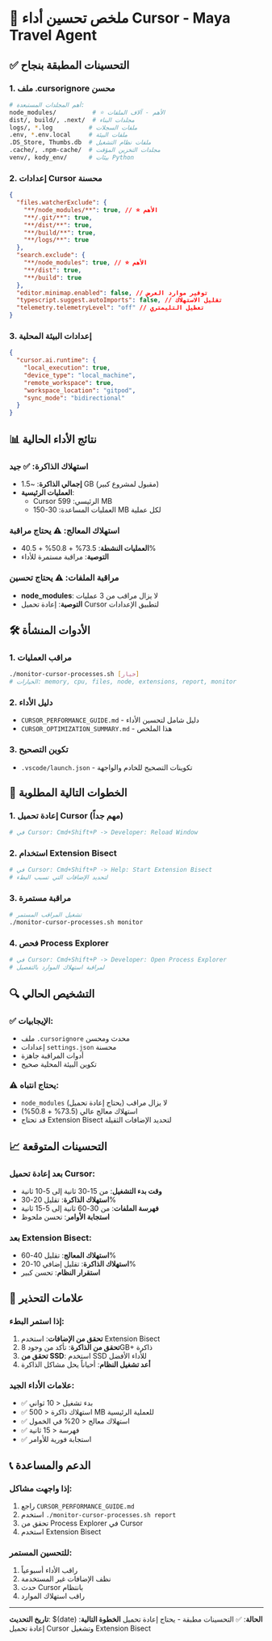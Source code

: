 # 🚀 ملخص تحسين أداء Cursor - Maya Travel Agent

## ✅ التحسينات المطبقة بنجاح

### 1. ملف .cursorignore محسن

```bash
# أهم المجلدات المستبعدة:
node_modules/          # ⭐ الأهم - آلاف الملفات
dist/, build/, .next/  # مجلدات البناء
logs/, *.log          # ملفات السجلات
.env, *.env.local     # ملفات البيئة
.DS_Store, Thumbs.db  # ملفات نظام التشغيل
.cache/, .npm-cache/  # مجلدات التخزين المؤقت
venv/, kody_env/      # بيئات Python
```

### 2. إعدادات Cursor محسنة

```json
{
  "files.watcherExclude": {
    "**/node_modules/**": true, // ⭐ الأهم
    "**/.git/**": true,
    "**/dist/**": true,
    "**/build/**": true,
    "**/logs/**": true
  },
  "search.exclude": {
    "**/node_modules": true, // ⭐ الأهم
    "**/dist": true,
    "**/build": true
  },
  "editor.minimap.enabled": false, // توفير موارد العرض
  "typescript.suggest.autoImports": false, // تقليل الاستهلاك
  "telemetry.telemetryLevel": "off" // تعطيل التليمتري
}
```

### 3. إعدادات البيئة المحلية

```json
{
  "cursor.ai.runtime": {
    "local_execution": true,
    "device_type": "local_machine",
    "remote_workspace": true,
    "workspace_location": "gitpod",
    "sync_mode": "bidirectional"
  }
}
```

## 📊 نتائج الأداء الحالية

### استهلاك الذاكرة: ✅ جيد

- **إجمالي الذاكرة**: ~1.5 GB (مقبول لمشروع كبير)
- **العمليات الرئيسية**:
  - Cursor الرئيسي: 599 MB
  - العمليات المساعدة: 30-150 MB لكل عملية

### استهلاك المعالج: ⚠️ يحتاج مراقبة

- **العمليات النشطة**: 73.5% + 50.8% + 40.5%
- **التوصية**: مراقبة مستمرة للأداء

### مراقبة الملفات: ⚠️ يحتاج تحسين

- **node_modules**: لا يزال مراقب من 3 عمليات
- **التوصية**: إعادة تحميل Cursor لتطبيق الإعدادات

## 🛠️ الأدوات المنشأة

### 1. مراقب العمليات

```bash
./monitor-cursor-processes.sh [خيار]
# الخيارات: memory, cpu, files, node, extensions, report, monitor
```

### 2. دليل الأداء

- `CURSOR_PERFORMANCE_GUIDE.md` - دليل شامل لتحسين الأداء
- `CURSOR_OPTIMIZATION_SUMMARY.md` - هذا الملخص

### 3. تكوين التصحيح

- `.vscode/launch.json` - تكوينات التصحيح للخادم والواجهة

## 🎯 الخطوات التالية المطلوبة

### 1. إعادة تحميل Cursor (مهم جداً)

```bash
# في Cursor: Cmd+Shift+P -> Developer: Reload Window
```

### 2. استخدام Extension Bisect

```bash
# في Cursor: Cmd+Shift+P -> Help: Start Extension Bisect
# لتحديد الإضافات التي تسبب البطء
```

### 3. مراقبة مستمرة

```bash
# تشغيل المراقب المستمر
./monitor-cursor-processes.sh monitor
```

### 4. فحص Process Explorer

```bash
# في Cursor: Cmd+Shift+P -> Developer: Open Process Explorer
# لمراقبة استهلاك الموارد بالتفصيل
```

## 🔍 التشخيص الحالي

### ✅ الإيجابيات:

- ملف `.cursorignore` محدث ومحسن
- إعدادات `settings.json` محسنة
- أدوات المراقبة جاهزة
- تكوين البيئة المحلية صحيح

### ⚠️ يحتاج انتباه:

- `node_modules` لا يزال مراقب (يحتاج إعادة تحميل)
- استهلاك معالج عالي (73.5% + 50.8%)
- قد تحتاج Extension Bisect لتحديد الإضافات الثقيلة

## 📈 التحسينات المتوقعة

### بعد إعادة تحميل Cursor:

- **وقت بدء التشغيل**: من 15-30 ثانية إلى 5-10 ثانية
- **استهلاك الذاكرة**: تقليل 20-30%
- **فهرسة الملفات**: من 30-60 ثانية إلى 5-15 ثانية
- **استجابة الأوامر**: تحسن ملحوظ

### بعد Extension Bisect:

- **استهلاك المعالج**: تقليل 40-60%
- **استهلاك الذاكرة**: تقليل إضافي 10-20%
- **استقرار النظام**: تحسن كبير

## 🚨 علامات التحذير

### إذا استمر البطء:

1. **تحقق من الإضافات**: استخدم Extension Bisect
2. **تحقق من الذاكرة**: تأكد من وجود 8GB+ ذاكرة
3. **تحقق من SSD**: استخدم SSD للأداء الأفضل
4. **أعد تشغيل النظام**: أحياناً يحل مشاكل الذاكرة

### علامات الأداء الجيد:

- ✅ بدء تشغيل < 10 ثواني
- ✅ استهلاك ذاكرة < 500 MB للعملية الرئيسية
- ✅ استهلاك معالج < 20% في الخمول
- ✅ فهرسة < 15 ثانية
- ✅ استجابة فورية للأوامر

## 📞 الدعم والمساعدة

### إذا واجهت مشاكل:

1. راجع `CURSOR_PERFORMANCE_GUIDE.md`
2. استخدم `./monitor-cursor-processes.sh report`
3. تحقق من Process Explorer في Cursor
4. استخدم Extension Bisect

### للتحسين المستمر:

1. راقب الأداء أسبوعياً
2. نظف الإضافات غير المستخدمة
3. حدث Cursor بانتظام
4. راقب استهلاك الموارد

---

**تاريخ التحديث**: $(date)
**الحالة**: ✅ التحسينات مطبقة - يحتاج إعادة تحميل
**الخطوة التالية**: إعادة تحميل Cursor وتشغيل Extension Bisect
